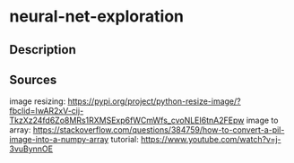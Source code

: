 # neural-net-exploration

## Description

## Sources
image resizing: https://pypi.org/project/python-resize-image/?fbclid=IwAR2xV-cij-TkzXz24fd6Zo8MRs1RXMSExp6fWCmWfs_cvoNLEI6tnA2FEpw
image to array: https://stackoverflow.com/questions/384759/how-to-convert-a-pil-image-into-a-numpy-array
tutorial: https://www.youtube.com/watch?v=j-3vuBynnOE